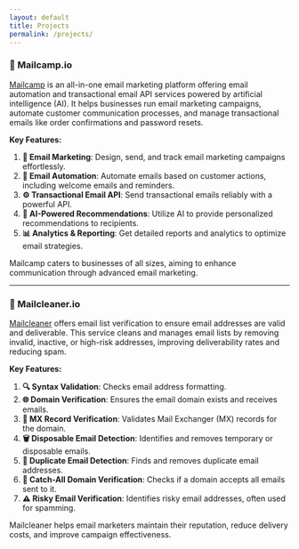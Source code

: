 ```yaml
---
layout: default
title: Projects
permalink: /projects/
---
```


### 🌟 Mailcamp.io

[Mailcamp](https://mailcamp.io) is an all-in-one email marketing platform offering email automation and transactional email API services powered by artificial intelligence (AI). It helps businesses run email marketing campaigns, automate customer communication processes, and manage transactional emails like order confirmations and password resets.

**Key Features:**

1. **📧 Email Marketing**: Design, send, and track email marketing campaigns effortlessly.
2. **🔄 Email Automation**: Automate emails based on customer actions, including welcome emails and reminders.
3. **⚙️ Transactional Email API**: Send transactional emails reliably with a powerful API.
4. **🤖 AI-Powered Recommendations**: Utilize AI to provide personalized recommendations to recipients.
5. **📊 Analytics & Reporting**: Get detailed reports and analytics to optimize email strategies.

Mailcamp caters to businesses of all sizes, aiming to enhance communication through advanced email marketing.

---

### 🚀 Mailcleaner.io

[Mailcleaner](https://mailcleaner.io) offers email list verification to ensure email addresses are valid and deliverable. This service cleans and manages email lists by removing invalid, inactive, or high-risk addresses, improving deliverability rates and reducing spam.

**Key Features:**

1. **🔍 Syntax Validation**: Checks email address formatting.
2. **🌐 Domain Verification**: Ensures the email domain exists and receives emails.
3. **📧 MX Record Verification**: Validates Mail Exchanger (MX) records for the domain.
4. **🗑️ Disposable Email Detection**: Identifies and removes temporary or disposable emails.
5. **🔄 Duplicate Email Detection**: Finds and removes duplicate email addresses.
6. **🎯 Catch-All Domain Verification**: Checks if a domain accepts all emails sent to it.
7. **⚠️ Risky Email Verification**: Identifies risky email addresses, often used for spamming.

Mailcleaner helps email marketers maintain their reputation, reduce delivery costs, and improve campaign effectiveness.
